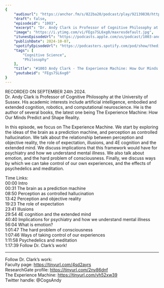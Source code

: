 ```yaml
---
{
	"audiourl": "https://anchor.fm/s/822ba20/podcast/play/92139830/https%3A%2F%2Fd3ctxlq1ktw2nl.cloudfront.net%2Fstaging%2F2024-8-24%2Fbab887aa-9472-2f5a-28ee-5e781e143468.m4a",
	"draft": false,
	"episodeid": "1003",
	"excerpt": "Dr. Andy Clark is Professor of Cognitive Philosophy at the University of Sussex. His academic interests include artificial intelligence, embodied and extended cognition, robotics, and computational neuroscience. He is the author of several books, the latest one being The Experience Machine: How Our Minds Predict and Shape Reality.",
	"image": "https://i.ytimg.com/vi/FEgs7SL6xg0/maxresdefault.jpg",
	"itunesEpisodeUrl": "https://podcasts.apple.com/us/podcast/1003-andy-clark-the-experience-machine-how-our-minds/id1451347236?i=1000672128063&uo=4",
	"publishDate": 2024-10-07,
	"spotifyEpisodeUrl": "https://podcasters.spotify.com/pod/show/thedissenter/episodes/1003-Andy-Clark---The-Experience-Machine-How-Our-Minds-Predict-and-Shape-Reality-e2oqcrm",
	"tags": [
		"Cognitive Science",
		"Philosophy"
	],
	"title": "#1003 Andy Clark - The Experience Machine: How Our Minds Predict and Shape Reality",
	"youtubeid": "FEgs7SL6xg0"
}
---
```

RECORDED ON SEPTEMBER 24th 2024.  
Dr. Andy Clark is Professor of Cognitive Philosophy at the University of Sussex. His academic interests include artificial intelligence, embodied and extended cognition, robotics, and computational neuroscience. He is the author of several books, the latest one being The Experience Machine: How Our Minds Predict and Shape Reality.

In this episode, we focus on The Experience Machine. We start by exploring the ideas of the brain as a prediction machine, and perception as controlled hallucination. We talk about the relationship between perception and objective reality, the role of expectation, illusions, and 4E cognition and the extended mind. We discuss implications that this framework would have for psychiatry and how we understand mental illness. We also talk about emotion, and the hard problem of consciousness. Finally, we discuss ways by which we can take control of our own experiences, and the effects of psychedelics and meditation.

Time Links:  
<time>00:00</time> Intro  
<time>00:31</time> The brain as a prediction machine  
<time>08:50</time> Perception as controlled hallucination  
<time>13:42</time> Perception and objective reality  
<time>19:23</time> The role of expectation  
<time>23:41</time> Illusions  
<time>29:54</time> 4E cognition and the extended mind  
<time>40:40</time> Implications for psychiatry and how we understand mental illness  
<time>56:04</time> What is emotion?  
<time>1:01:47</time> The hard problem of consciousness  
<time>1:07:46</time> Ways of taking control of our experiences  
<time>1:11:58</time> Psychedelics and meditation  
<time>1:17:39</time> Follow Dr. Clark’s work!

---

Follow Dr. Clark’s work:  
Faculty page: https://tinyurl.com/4sd2ayrs  
ResearchGate profile: https://tinyurl.com/2ny86dnf  
The Experience Machine: https://tinyurl.com/yh52xw39  
Twitter handle: @CogsAndy
